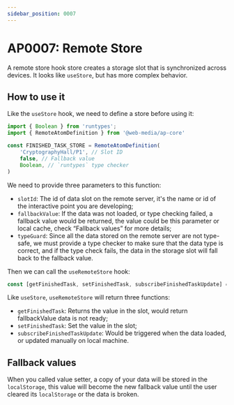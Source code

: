 ```yaml
---
sidebar_position: 0007
---
```


# AP0007: Remote Store

A remote store hook store creates a storage slot that is synchronized across devices.
It looks like `useStore`, but has more complex behavior.

## How to use it

Like the `useStore` hook, we need to define a store before using it:

```ts
import { Boolean } from 'runtypes';
import { RemoteAtomDefinition } from '@web-media/ap-core'

const FINISHED_TASK_STORE = RemoteAtomDefinition(
    'CryptographyHall/P1', // Slot ID
    false, // Fallback value
    Boolean, // `runtypes` type checker
)
```

We need to provide three parameters to this function:
* `slotId`: The id of data slot on the remote server, it's the name or id of the 
   interactive point you are developing;
* `fallbackValue`: If the data was not loaded, or type checking failed, a fallback value
   would be returned, the value could be this parameter or local cache, check 
   “Fallback values” for more details;
* `typeGuard`: Since all the data stored on the remote server are not type-safe, we must
   provide a type checker to make sure that the data type is correct, and if the type 
   check fails, the data in the storage slot will fall back to the fallback value.

Then we can call the `useRemoteStore` hook:

```ts
const [getFinishedTask, setFinishedTask, subscribeFinishedTaskUpdate] = useRemoteStore(FINISHED_TASK_STORE)
```

Like `useStore`, `useRemoteStore` will return three functions:
* `getFinishedTask`: Returns the value in the slot, would return fallbackValue data is
  not ready;
* `setFinishedTask`: Set the value in the slot;
* `subscribeFinishedTaskUpdate`: Would be triggered when the data loaded, or updated 
  manually on local machine.

## Fallback values

When you called value setter, a copy of your data will be stored in the `localStorage`, 
this value will become the new fallback value until the user cleared its `localStorage` 
or the data is broken.
